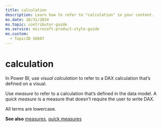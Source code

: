 ```yaml
---
title: calculation
description: Learn how to refer to "calculation" in your content.
ms.date: 10/31/2024
ms.topic: contributor-guide
ms.service: microsoft-product-style-guide
ms.custom:
  - TopicID 56687
---
```



# calculation

In Power BI, use *visual calculation* to refer to a DAX calculation that’s defined on a visual.  

Use *measure* to refer to a calculation that’s defined in the data model. A *quick measure* is a measure that doesn’t require the user to write DAX.  

All terms are lowercase.  

**See also** [measures](~\a_z_names_terms\m\measures.md), [quick measures](~\a_z_names_terms\q\quick-measures.md)  

  